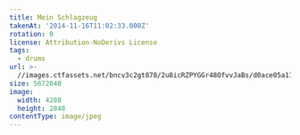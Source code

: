 ```yaml
---
title: Mein Schlagzeug
takenAt: '2014-11-16T11:02:33.000Z'
rotation: 0
license: Attribution-NoDerivs License
tags:
  - drums
url: >-
  //images.ctfassets.net/bncv3c2gt878/2u8icRZPYGGr48OfvvJaBs/d0ace05a11c306483e489dc8e7d53ea1/mein-schlagzeug_15616206937_o
size: 5672040
image:
  width: 4288
  height: 2848
contentType: image/jpeg
---
```


